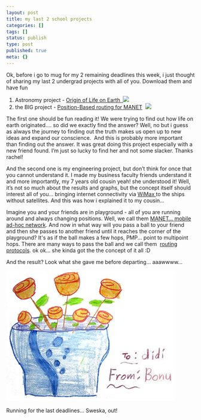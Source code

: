 ```yaml
---
layout: post
title: my last 2 school projects
categories: []
tags: []
status: publish
type: post
published: true
meta: {}
---
```

Ok, before i go to mug for my 2 remaining deadlines this week, i just thought of sharing my last 2 undergrad projects with all of you. Download them and have fun

1. Astronomy project - [Origin of Life on Earth  ](/files/newsletter.pdf) ![](http://i29.photobucket.com/albums/c273/sweska/pdf.png)
2. the BIG project - [Position-Based routing for MANET](/files/pro.ppt)  ![](http://i29.photobucket.com/albums/c273/sweska/ppt.png)

The first one should be fun reading it! We were trying to find out how life on earth originated…. so did we exactly find the answer? Well, no but i guess as always the journey to finding out the truth makes us open up to new ideas and expand our conscience.  And this is probably more important than finding out the answer. It was great doing this project especially with a new friend found. I’m just so lucky to find her and not some slacker. Thanks rachel!

And the second one is my engineering project, but don’t think for once that you cannot understand it. I made my business faculty friends understand it and more importantly, my 7 years old cousin yeah! she understood it! Well, it’s not so much about the results and graphs, but the concept itself should interest all of you… bringing internet connectivity via [WiMax ](http://en.wikipedia.org/wiki/WiMAX)to the ships without satellites. And this was how i explained it to my cousin…

Imagine you and your friends are in playground - all of you are running around and always changing positions. Well, we call them [MANET… mobile ad-hoc network](http://en.wikipedia.org/wiki/Mobile_ad-hoc_network). And now in what way will you pass a ball to your friend and then she passes to another friend until it reaches the corner of the playground? It's as if the ball makes a few hops, PMP... point to multipoint hops. There are many ways to pass the ball and we call them  [routing protocols](http://en.wikipedia.org/wiki/Routing). ok ok… she kinda got the the concept of it all :D

And the result? Look what she gave me before departing… aaawwww…

![](/img/bonu7854930327489.jpg)

Running for the last deadlines… Sweska, out!
